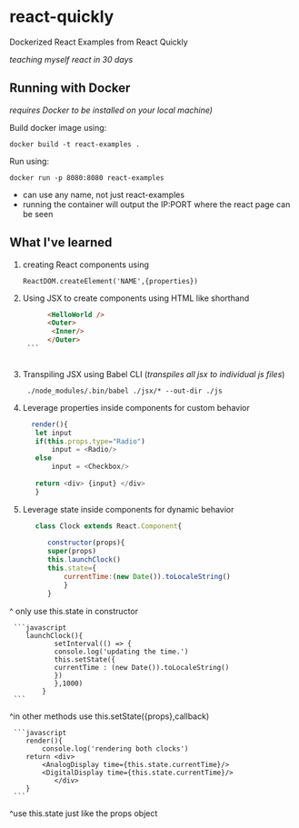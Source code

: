 # react-quickly


Dockerized React Examples from React Quickly

*teaching myself react in 30 days*

## Running with Docker
*requires Docker to be installed on your local machine)*

Build docker image using: 

    docker build -t react-examples .

Run using:

    docker run -p 8080:8080 react-examples

* can use any name, not just react-examples
* running the container will output the IP:PORT where the react page can be seen

## What I've learned

1. creating React components using 

       ReactDOM.createElement('NAME',{properties})
    
    
2. Using JSX to create components using HTML like shorthand

      ```HTML
            <HelloWorld />
            <Outer>
    		 <Inner/>
    	    </Outer>
       ```
    	
3. Transpiling JSX using Babel CLI (*transpiles all jsx to individual js files*)

      ```console
       ./node_modules/.bin/babel ./jsx/* --out-dir ./js
      ```
       
4. Leverage properties inside components for custom behavior
     ```javascript
	   render(){
    	let input 
    	if(this.props.type="Radio")
    		input = <Radio/>
    	else
    		input = <Checkbox/>
    		
    	return <div> {input} </div>
        }
     ```
    
5. Leverage state inside components for dynamic behavior
    
     ```javascript
	    class Clock extends React.Component{
	    
	       constructor(props){
		   super(props)
		   this.launchClock()
		   this.state={
		       currentTime:(new Date()).toLocaleString()
		       }
	       }
     ```
     
^ only use this.state in constructor

     ```javascript 
	    launchClock(){
	           setInterval(() => {
		       console.log('updating the time.')
		       this.setState({ 
		       currentTime : (new Date()).toLocaleString()
		       })
	           },1000)
            }
     ```
 
^in other methods use this.setState({props},callback)

     ```javascript 
	    render(){
	        console.log('rendering both clocks')
		return <div>
			<AnalogDisplay time={this.state.currentTime}/>
			<DigitalDisplay time={this.state.currentTime}/>
		       </div>
	    }
     ```
^use this.state just like the props object

